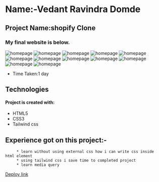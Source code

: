 # Name:-Vedant Ravindra Domde

## Project Name:shopify Clone

### My final website is below.

![homepage](assets/Screenshot(41).png.png)
![homepage](assets/Screenshot(42).png.png)
![homepage](assets/Screenshot(43).png.png)
![homepage](assets/Screenshot(44).png.png)
![homepage](assets/Screenshot(45).png.png)
![homepage](assets/Screenshot(46).png.png)
![homepage](assets/Screenshot(47).png.png)
![homepage](assets/Screenshot(48).png.png)
![homepage](assets/Screenshot(49).png.png)
![homepage](assets/Screenshot(50).png.png)
![homepage](assets/Screenshot(51).png.png)
![homepage](assets/Screenshot(52).png.png)

- Time Taken:1 day 

## Technologies
#### Project is created with:
* HTML5
* CSS3
* Tailwind css


## Experience got on this project:-
         * learn without using external css how i can write css inside html element
         * using tailwind css i save time to completed project
         * learn media query


  [Deploy link](https://vedantdomde.github.io/html-css-project9/) 